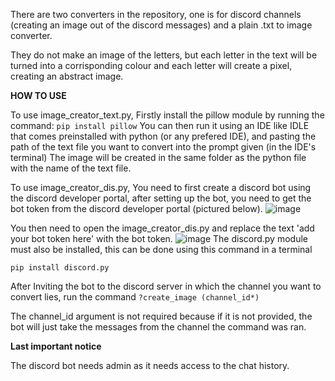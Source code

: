 There are two converters in the repository, one is for discord channels (creating an image out of the discord messages) and a plain .txt to image converter.

They do not make an image of the letters, but each letter in the text will be turned into a corrisponding colour and each letter will create a pixel, creating an abstract image.

**HOW TO USE**

To use image_creator_text.py, Firstly install the pillow module by running the command:
```pip install pillow```
You can then run it using an IDE like IDLE that comes preinstalled with python (or any prefered IDE), and pasting the path of the text file you want to convert into the prompt given (in the IDE's terminal)
The image will be created in the same folder as the python file with the name of the text file.

To use image_creator_dis.py, You need to first create a discord bot using the discord developer portal, after setting up the bot, you need to get the bot token from the discord developer portal (pictured below).
![image](https://github.com/user-attachments/assets/3d266139-3ca2-4439-885a-ac280c04dc5d)

You then need to open the image_creator_dis.py and replace the text 'add your bot token here' with the bot token.
![image](https://github.com/user-attachments/assets/1bb20f06-ee33-4b04-92b0-2f5d47deb195)
The discord.py module must also be installed, this can be done using this command in a terminal

```pip install discord.py```

After Inviting the bot to the discord server in which the channel you want to convert lies, run the command
```?create_image (channel_id*)```

The channel_id argument is not required because if it is not provided, the bot will just take the messages from the channel the command was ran.

**Last important notice**

The discord bot needs admin as it needs access to the chat history.
